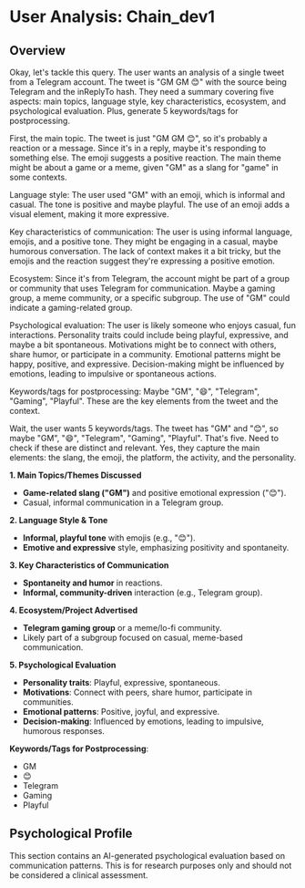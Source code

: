 # User Analysis: Chain_dev1

## Overview

<think>
Okay, let's tackle this query. The user wants an analysis of a single tweet from a Telegram account. The tweet is "GM GM 😊" with the source being Telegram and the inReplyTo hash. They need a summary covering five aspects: main topics, language style, key characteristics, ecosystem, and psychological evaluation. Plus, generate 5 keywords/tags for postprocessing.

First, the main topic. The tweet is just "GM GM 😊", so it's probably a reaction or a message. Since it's in a reply, maybe it's responding to something else. The emoji suggests a positive reaction. The main theme might be about a game or a meme, given "GM" as a slang for "game" in some contexts.

Language style: The user used "GM" with an emoji, which is informal and casual. The tone is positive and maybe playful. The use of an emoji adds a visual element, making it more expressive.

Key characteristics of communication: The user is using informal language, emojis, and a positive tone. They might be engaging in a casual, maybe humorous conversation. The lack of context makes it a bit tricky, but the emojis and the reaction suggest they're expressing a positive emotion.

Ecosystem: Since it's from Telegram, the account might be part of a group or community that uses Telegram for communication. Maybe a gaming group, a meme community, or a specific subgroup. The use of "GM" could indicate a gaming-related group.

Psychological evaluation: The user is likely someone who enjoys casual, fun interactions. Personality traits could include being playful, expressive, and maybe a bit spontaneous. Motivations might be to connect with others, share humor, or participate in a community. Emotional patterns might be happy, positive, and expressive. Decision-making might be influenced by emotions, leading to impulsive or spontaneous actions.

Keywords/tags for postprocessing: Maybe "GM", "😄", "Telegram", "Gaming", "Playful". These are the key elements from the tweet and the context.

Wait, the user wants 5 keywords/tags. The tweet has "GM" and "😊", so maybe "GM", "😄", "Telegram", "Gaming", "Playful". That's five. Need to check if these are distinct and relevant. Yes, they capture the main elements: the slang, the emoji, the platform, the activity, and the personality.
</think>

**1. Main Topics/Themes Discussed**  
- **Game-related slang ("GM")** and positive emotional expression ("😊").  
- Casual, informal communication in a Telegram group.  

**2. Language Style & Tone**  
- **Informal, playful tone** with emojis (e.g., "😊").  
- **Emotive and expressive** style, emphasizing positivity and spontaneity.  

**3. Key Characteristics of Communication**  
- **Spontaneity and humor** in reactions.  
- **Informal, community-driven** interaction (e.g., Telegram group).  

**4. Ecosystem/Project Advertised**  
- **Telegram gaming group** or a meme/lo-fi community.  
- Likely part of a subgroup focused on casual, meme-based communication.  

**5. Psychological Evaluation**  
- **Personality traits**: Playful, expressive, spontaneous.  
- **Motivations**: Connect with peers, share humor, participate in communities.  
- **Emotional patterns**: Positive, joyful, and expressive.  
- **Decision-making**: Influenced by emotions, leading to impulsive, humorous responses.  

**Keywords/Tags for Postprocessing**:  
- GM  
- 😊  
- Telegram  
- Gaming  
- Playful

## Psychological Profile

This section contains an AI-generated psychological evaluation based on communication patterns. This is for research purposes only and should not be considered a clinical assessment.